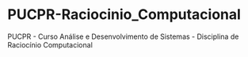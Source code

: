 # PUCPR-Raciocinio_Computacional
PUCPR - Curso Análise e Desenvolvimento de Sistemas - Disciplina de Raciocínio Computacional 
